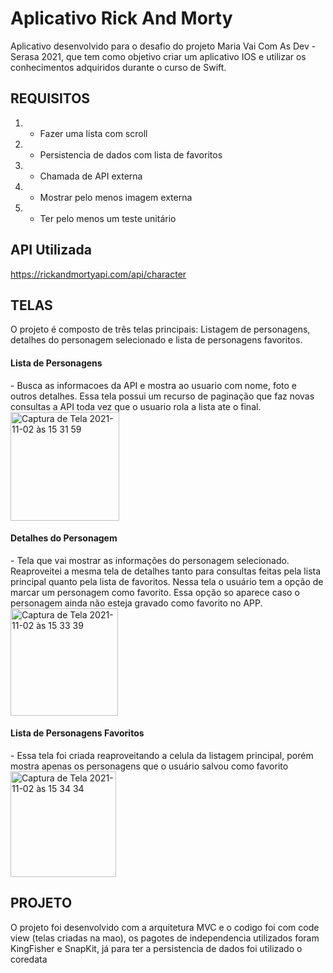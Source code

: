# Aplicativo Rick And Morty

Aplicativo desenvolvido para o desafio do projeto Maria Vai Com As Dev - Serasa 2021, que tem como objetivo criar um aplicativo IOS e utilizar os conhecimentos adquiridos durante o curso de Swift.


<h2><b>REQUISITOS</b></h2>

1. - Fazer uma lista com scroll
2. - Persistencia de dados com lista de favoritos
3. - Chamada de API externa
4. - Mostrar pelo menos imagem externa
5. - Ter pelo menos um teste unitário 

<h2><b>API Utilizada</b></h2>

https://rickandmortyapi.com/api/character

<h2><b>TELAS</b></h2>

O projeto é composto de três telas principais: Listagem de personagens, detalhes do personagem selecionado e lista de personagens favoritos.

<h4>Lista de Personagens</h4>
 - Busca as informacoes da API e mostra ao usuario com nome, foto e outros detalhes. Essa tela possui um recurso de paginação que faz novas consultas a API toda vez que o usuario rola a lista ate o final.

<img width="174" alt="Captura de Tela 2021-11-02 às 15 31 59" src="https://user-images.githubusercontent.com/60518814/139924271-cdc65484-1ffc-4153-9d83-0545c55b36dc.png">

<h4>Detalhes do Personagem</h4>
- Tela que vai mostrar as informações do personagem selecionado. Reaproveitei a mesma tela de detalhes tanto para consultas feitas pela lista principal quanto pela lista de favoritos.
Nessa tela o usuário tem a opção de marcar um personagem como favorito. Essa opção so aparece caso o personagem ainda não esteja gravado como favorito no APP.

<img width="172" alt="Captura de Tela 2021-11-02 às 15 33 39" src="https://user-images.githubusercontent.com/60518814/139924454-4d785bc1-aa43-49be-9f09-f73a16cf544d.png">

<h4>Lista de Personagens Favoritos</h4>
- Essa tela foi criada reaproveitando a celula da listagem principal, porém mostra apenas os personagens que o usuário salvou como favorito

<img width="169" alt="Captura de Tela 2021-11-02 às 15 34 34" src="https://user-images.githubusercontent.com/60518814/139924556-7c295cf1-dc2c-4eef-8fc2-a74e4e9c031a.png">

<h2><b>PROJETO</b></h2>

O projeto foi desenvolvido com a arquitetura MVC e o codigo foi com code view (telas criadas na mao), os pagotes de independencia utilizados foram
KingFisher e SnapKit, já para ter a persistencia de dados foi utilizado o coredata







